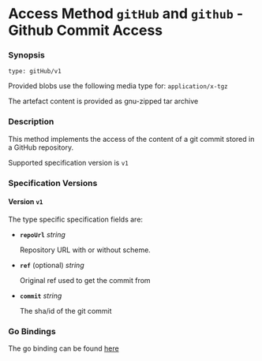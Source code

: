 
# Access Method `gitHub` and `github` - Github Commit Access


### Synopsis

```
type: gitHub/v1
```

Provided blobs use the following media type for: `application/x-tgz`

The artefact content is provided as gnu-zipped tar archive

### Description

This method implements the access of the content of a git commit stored in a
GitHub repository.

Supported specification version is `v1`



### Specification Versions

#### Version `v1`

The type specific specification fields are:

- **`repoUrl`**  *string*

  Repository URL with or without scheme.

- **`ref`** (optional) *string*

  Original ref used to get the commit from

- **`commit`** *string*

  The sha/id of the git commit


### Go Bindings

The go binding can be found [here](method.go)
